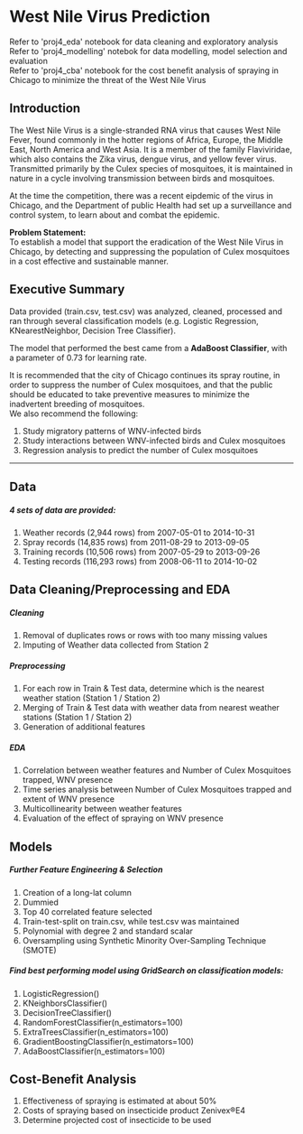 # West Nile Virus Prediction

Refer to 'proj4_eda' notebook for data cleaning and exploratory analysis
<br>Refer to 'proj4_modelling' notebok for data modelling, model selection and evaluation
<br>Refer to 'proj4_cba' notebook for the cost benefit analysis of spraying in Chicago to minimize the threat of the West Nile Virus

## Introduction
The West Nile Virus is a single-stranded RNA virus that causes West Nile Fever, found commonly in the hotter regions of Africa, Europe, the Middle East, North America and West Asia. It is a member of the family Flaviviridae, which also contains the Zika virus, dengue virus, and yellow fever virus. Transmitted primarily by the Culex species of mosquitoes, it is maintained in nature in a cycle involving transmission between birds and mosquitoes.

At the time the competition, there was a recent eipdemic of the virus in Chicago, and the Department of public Health had set up a surveillance and control system, to learn about and combat the epidemic.

__Problem Statement:__ 
<br> To establish a model that support the eradication of the West Nile Virus in Chicago, by detecting and suppressing the population of Culex mosquitoes in a cost effective and sustainable manner.

## Executive Summary
Data provided (train.csv, test.csv) was analyzed, cleaned, processed and ran through several classification models (e.g. Logistic Regression, KNearestNeighbor, Decision Tree Classifier). 

The model that performed the best came from a __AdaBoost Classifier__, with a parameter of 0.73 for learning rate. 

It is recommended that the city of Chicago continues its spray routine, in order to suppress the number of Culex mosquitoes, and that the public should be educated to take preventive measures to minimize the inadvertent breeding of mosquitoes. 
<br>
We also recommend the following:<br>
1) Study migratory patterns of WNV-infected birds<br>
2) Study interactions between WNV-infected birds and Culex mosquitoes<br>
3) Regression analysis to predict the number of Culex mosquitoes

---------------------------------------

## Data
##### 4 sets of data are provided:
1) Weather records (2,944 rows) from 2007-05-01 to 2014-10-31<br>
2) Spray records (14,835 rows) from 2011-08-29 to 2013-09-05<br>
3) Training records (10,506 rows) from 2007-05-29 to 2013-09-26<br>
4) Testing records (116,293 rows) from 2008-06-11 to 2014-10-02<br>
## Data Cleaning/Preprocessing and EDA
##### Cleaning
1) Removal of duplicates rows or rows with too many missing values<br>
2) Imputing of Weather data collected from Station 2<br>
##### Preprocessing
1) For each row in Train & Test data, determine which is the nearest weather station (Station 1 / Station 2)<br>
2) Merging of Train & Test data with weather data from nearest weather stations (Station 1 / Station 2)<br>
3) Generation of additional features<br>
##### EDA
1) Correlation between weather features and Number of Culex Mosquitoes trapped, WNV presence<br>
2) Time series analysis between Number of Culex Mosquitoes trapped and extent of WNV presence<br>
3) Multicollinearity between weather features<br>
4) Evaluation of the effect of spraying on WNV presence<br>
## Models
##### Further Feature Engineering & Selection
1) Creation of a long-lat column<br>
2) Dummied<br>
3) Top 40 correlated feature selected<br>
4) Train-test-split on train.csv, while test.csv was maintained<br>
5) Polynomial with degree 2 and standard scalar<br>
6) Oversampling using Synthetic Minority Over-Sampling Technique (SMOTE)<br>
##### Find best performing model using GridSearch on classification models:
1) LogisticRegression()<br>
2) KNeighborsClassifier()<br>
3) DecisionTreeClassifier()<br>
4) RandomForestClassifier(n_estimators=100)<br>
5) ExtraTreesClassifier(n_estimators=100)<br>
6) GradientBoostingClassifier(n_estimators=100)<br>
7) AdaBoostClassifier(n_estimators=100)<br>
## Cost-Benefit Analysis
1) Effectiveness of spraying is estimated at about 50%<br>
2) Costs of spraying based on insecticide product Zenivex®E4<br>
3) Determine projected cost of insecticide to be used<br>
